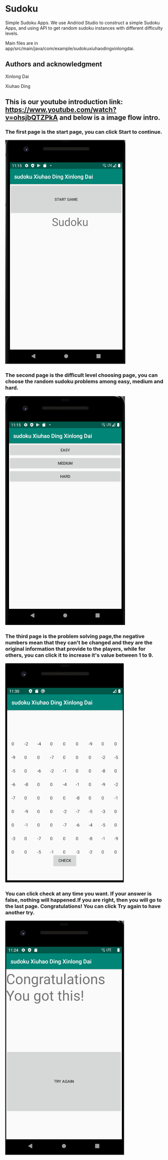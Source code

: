 # Sudoku
Simple Sudoku Apps.
We use Andriod Studio to construct a simple Sudoku Apps, and using API to get random sudoku instances with different difficulty levels.

Main files are in app/src/main/java/com/example/sudokuxiuhaodingxinlongdai.

## Authors and acknowledgment
Xinlong Dai

Xiuhao Ding

## This is our youtube introduction link: https://www.youtube.com/watch?v=ohsjbQTZPkA and below is a image flow intro.

### The first page is the start page, you can click Start to continue.
![graph](./Start.png)

### The second page is the difficult level choosing page, you can choose the random sudoku problems among easy, medium and hard.
![graph](./Difficulty.png)

### The third page is the problem solving page,the negative numbers mean that they can't be changed and they are the original information that provide to the players, while for others, you can click it to increase it's value between 1 to 9.
![graph](./Problems.png)

### You can click check at any time you want. If your answer is false, nothing will happened.If you are right, then you will go to the last page. Congratulations! You can click Try again to have another try. 
![graph](./End.png)


